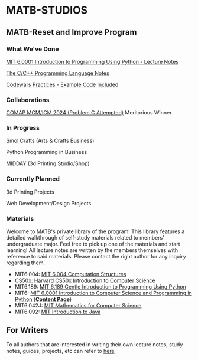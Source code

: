# MATB-STUDIOS 

## MATB-Reset and Improve Program

### What We've Done

[MIT 6.0001 Introduction to Programming Using Python - Lecture Notes](https://github.com/MATBckh22/MATB-STUDIOS/tree/d868c24226ffea27bbe3cc0f7250d70be3d729a5)

[The C/C++ Programming Language Notes](https://github.com/MATBckh22/MATB-STUDIOS/tree/004ca778cd36dffa43261557062432029e25ac6a)

[Codewars Practices - Example Code Included](https://github.com/MATBckh22/MATB-STUDIOS/tree/bbc068ea2d8bce68d629e4bcc76e39903f12433a)

### Collaborations

[COMAP MCM/ICM 2024 (Problem C Attempted)](https://github.com/baibairui/MCM)
Meritorious Winner

### In Progress

Smol Crafts (Arts & Crafts Business)

Python Programming in Business

MIDDAY (3d Printing Studio/Shop)

### Currently Planned

3d Printing Projects

Web Development/Design Projects

### Materials

Welcome to MATB's private library of the program! This library features a detailed walkthrough of self-study materials related to members' undergraduate major. Feel free to pick up one of the materials and start learning! All lecture notes are written by the members themselves with reference to said materials. Please contact the right author for any inquiry regarding them.

- MIT6.004: [MIT 6.004 Computation Structures](https://ocw.mit.edu/courses/6-004-computation-structures-spring-2009/?fbclid=IwAR2b0KMkEORoTm2Q8SHp7aEGHeGX8aStS71GI2QzuNGLQ3-4QFvwC3UyBR8) 
- CS50x: [Harvard CS50x Introduction to Computer Science](https://cs50.harvard.edu/x/2022/)
- MIT6.189: [MIT 6.189 Gentle Introduction to Programming Using Python](https://ocw.mit.edu/courses/6-189-a-gentle-introduction-to-programming-using-python-january-iap-2011/?fbclid=IwAR277lFfD68Y5AqsI0KZANBTWgwfA5pCOWs9haO_NRYLkOryhSq9pTJmCE4)
- MIT6: [MIT 6.0001 Introduction to Computer Science and Programming in Python](https://ocw.mit.edu/courses/6-0001-introduction-to-computer-science-and-programming-in-python-fall-2016/video_galleries/lecture-videos/) ([**Content Page**](https://github.com/MATBckh22/MATB-STUDIOS/blob/96be127275287197a730c534b301fe6daf3fe120/README.md))
- MIT6.042J: [MIT Mathematics for Computer Science](https://ocw.mit.edu/courses/6-042j-mathematics-for-computer-science-spring-2015/)
- MIT6.092: [MIT Introduction to Java](https://ocw.mit.edu/courses/6-092-introduction-to-programming-in-java-january-iap-2010/pages/lecture-notes/)

## For Writers 

To all authors that are interested in writing their own lecture notes, study notes, guides, projects, etc can refer to [here](https://github.com/MATBckh22/MATB-STUDIOS/blob/0adfa1dafeb0b6c8d013c515beae7a52ab102895/README.md)
